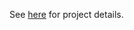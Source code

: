 See [here](https://github.com/eimear-foley/MosaicMake/wiki/Photo-Mosaics:-A-Fast-and-Scalable-Approach) for project details. 
